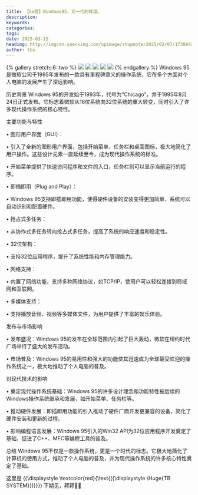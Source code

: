 ```yaml
---
title: 【ke普】Windows95，又一代的辉煌。
description: 
keywords: 
categories: 
tags: 
date: 2025-03-15
headimg: http://imgcdn.yaerxing.com/upimage/stupnote/2025/02/07/1738942399_20760506_7847.jpg
author: tbs
---
```


{% gallery stretch::6::two %}
![](https://imgcdn.yaerxing.com/upimage/stupnote/2025/02/07/1738942399_20760506_7847.jpg)
![](https://imgcdn.yaerxing.com/upimage/stupnote/2025/02/07/1738942400_20760506_5137.jpg)
![](https://imgcdn.yaerxing.com/upimage/stupnote/2025/02/07/1738942401_20760506_7672.jpg)
![](https://imgcdn.yaerxing.com/upimage/stupnote/2025/02/07/1738942401_20760506_1776.jpg)
![](https://imgcdn.yaerxing.com/upimage/stupnote/2025/02/07/1738942402_20760506_4368.jpg)
{% endgallery %}
Windows 95是微软公司于1995年发布的一款具有里程碑意义的操作系统，它在多个方面对个人电脑的发展产生了深远影响。


历史背景
Windows 95的开发始于1993年，代号为“Chicago”，并于1995年8月24日正式发布。它标志着微软从16位系统向32位系统的重大转变，同时引入了许多现代操作系统的核心特性。


主要功能与特性

• 图形用户界面（GUI）：

• 引入了全新的图形用户界面，包括开始菜单、任务栏和桌面图标，极大地简化了用户操作。这些设计元素一直延续至今，成为现代操作系统的标准。

• 开始菜单提供了快速访问程序和文件的入口，任务栏则可以显示当前运行的程序。


• 即插即用（Plug and Play）：

• Windows 95支持即插即用功能，使得硬件设备的安装变得更加简单，系统可以自动识别和配置硬件。


• 抢占式多任务：

• 从协作式多任务转向抢占式多任务，提高了系统的响应速度和稳定性。


• 32位架构：

• 支持32位应用程序，提升了系统性能和内存管理能力。


• 网络支持：

• 内置了网络功能，支持多种网络协议，如TCP/IP，使用户可以轻松连接到局域网和互联网。


• 多媒体支持：

• 支持播放音频、视频等多媒体文件，为用户提供了丰富的娱乐体验。


发布与市场影响

• 发布盛况：Windows 95的发布在全球范围内引起了巨大轰动，微软在纽约时代广场举行了盛大的发布活动。

• 市场普及：Windows 95的易用性和强大的功能使其迅速成为全球最受欢迎的操作系统之一，极大地推动了个人电脑的普及。


对现代技术的影响

• 奠定现代操作系统基础：Windows 95的许多设计理念和功能特性被后续的Windows操作系统继承和发展，如开始菜单、任务栏等。

• 推动硬件发展：即插即用功能的引入推动了硬件厂商开发更兼容的设备，简化了硬件安装和更新的过程。

• 影响编程语言发展：Windows 95引入的Win32 API为32位应用程序开发奠定了基础，促进了C++、MFC等编程工具的普及。


总结
Windows 95不仅是一款操作系统，更是一个时代的标志。它极大地简化了计算机的使用方式，推动了个人电脑的普及，并为现代操作系统的许多核心特性奠定了基础。

这里是 \({\displaystyle \textcolor{red}{\text{\({\displaystyle \Huge{TB  SYSTEM}}\)}}}\) 下期见，拜拜👋🏻
